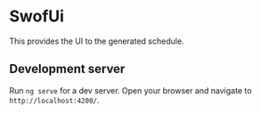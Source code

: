 # SwofUi

This provides the UI to the generated schedule.

## Development server

Run `ng serve` for a dev server. Open your browser and navigate to `http://localhost:4200/`.
